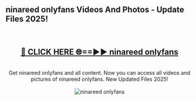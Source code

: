 <h2>ninareed onlyfans Videos And Photos - Update Files 2025!</h2>
<br>
<div align="center">
<h2><a href="https://linkcuts.com/hfmhzwbr" rel="nofollow">🔴 CLICK HERE 🌐==►► ninareed onlyfans</a></h2>
<br>
Get ninareed onlyfans and all content. Now you can access all videos and pictures of ninareed onlyfans. New Updated Files 2025!
<br>
<br>
<a href="https://linkcuts.com/hfmhzwbr" rel="nofollow" data-target="animated-image.originalLink"><img src="https://i.ibb.co.com/WyWwxjT/player-gif2.gif" alt="ninareed onlyfans" style="max-width: 100%; display: inline-block;" data-target="animated-image.originalImage"></a>
</div>
<br>